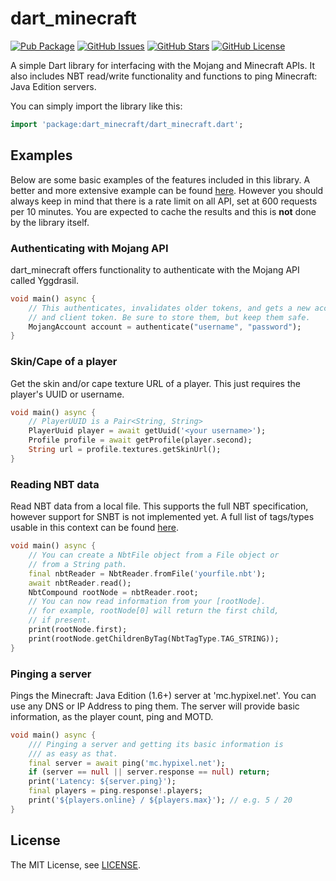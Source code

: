 # dart_minecraft

[![Pub Package](https://img.shields.io/pub/v/dart_minecraft.svg?style=for-the-badge&logo=Dart)](https://pub.dev/packages/dart_minecraft)
[![GitHub Issues](https://img.shields.io/github/issues/spnda/dart_minecraft.svg?style=for-the-badge&logo=GitHub)](https://github.com/spnda/dart_minecraft/issues)
[![GitHub Stars](https://img.shields.io/github/stars/spnda/dart_minecraft.svg?style=for-the-badge&logo=GitHub)](https://github.com/spnda/dart_minecraft/stargazers)
[![GitHub License](https://img.shields.io/badge/license-MIT-blue.svg?style=for-the-badge&logo=GitHub)](https://raw.githubusercontent.com/spnda/dart_minecraft/main/LICENSE)

A simple Dart library for interfacing with the Mojang and Minecraft APIs.
It also includes NBT read/write functionality and functions to ping Minecraft: Java Edition
servers.

You can simply import the library like this:
```dart
import 'package:dart_minecraft/dart_minecraft.dart';
```

## Examples

Below are some basic examples of the features included in this library. A better and more
extensive example can be found [here](https://github.com/spnda/dart_minecraft/tree/main/example).
However you should always keep in mind that there is a rate limit on all API, set at 600 requests
per 10 minutes. You are expected to cache the results and this is **not** done by the library itself.

### Authenticating with Mojang API

dart_minecraft offers functionality to authenticate with the Mojang API called Yggdrasil.

```dart
void main() async {
    // This authenticates, invalidates older tokens, and gets a new access
    // and client token. Be sure to store them, but keep them safe.
    MojangAccount account = authenticate("username", "password");
}
```

### Skin/Cape of a player

Get the skin and/or cape texture URL of a player. This just requires the player's UUID or username.

```dart
void main() async {
    // PlayerUUID is a Pair<String, String>
    PlayerUuid player = await getUuid('<your username>');
    Profile profile = await getProfile(player.second);
    String url = profile.textures.getSkinUrl();
}
```

### Reading NBT data

Read NBT data from a local file. This supports the full NBT specification, however
support for SNBT is not implemented yet. A full list of tags/types usable in this
context can be found [here](https://github.com/spnda/dart_minecraft/tree/main/lib/src/nbt/tags).

```dart
void main() async {
    // You can create a NbtFile object from a File object or
    // from a String path.
    final nbtReader = NbtReader.fromFile('yourfile.nbt');
    await nbtReader.read();
    NbtCompound rootNode = nbtReader.root;
    // You can now read information from your [rootNode].
    // for example, rootNode[0] will return the first child,
    // if present.
    print(rootNode.first);
    print(rootNode.getChildrenByTag(NbtTagType.TAG_STRING));
}
```

### Pinging a server

Pings the Minecraft: Java Edition (1.6+) server at 'mc.hypixel.net'. You can use any
DNS or IP Address to ping them. The server will provide basic information, as the player
count, ping and MOTD.

```dart
void main() async {
	/// Pinging a server and getting its basic information is 
	/// as easy as that.
	final server = await ping('mc.hypixel.net');
	if (server == null || server.response == null) return;
	print('Latency: ${server.ping}');
	final players = ping.response!.players;
	print('${players.online} / ${players.max}'); // e.g. 5 / 20
}
```

## License

The MIT License, see [LICENSE](https://github.com/spnda/dart_minecraft/raw/main/LICENSE).
